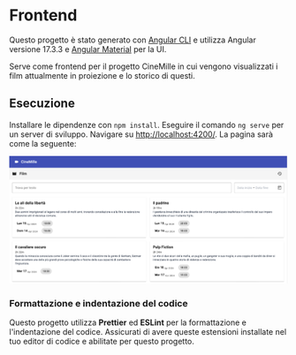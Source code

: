 # Frontend

Questo progetto è stato generato con [Angular CLI](https://github.com/angular/angular-cli) e utilizza Angular versione 17.3.3 e [Angular Material](https://material.angular.io) per la UI.

Serve come frontend per il progetto CineMille in cui vengono visualizzati i film attualmente in proiezione e lo storico di questi.

## Esecuzione

Installare le dipendenze con `npm install`. Eseguire il comando `ng serve` per un server di sviluppo. Navigare su [http://localhost:4200/]().
La pagina sarà come la seguente:

![Screen](doc/screen.png)

### Formattazione e indentazione del codice

Questo progetto utilizza **Prettier** ed **ESLint** per la formattazione e l'indentazione del codice. Assicurati di avere queste estensioni installate nel tuo editor di codice e abilitate per questo progetto.
